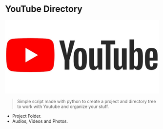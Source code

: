 # YouTube Directory
![Youtube Logo](https://raw.githubusercontent.com/mribeirogabriel/projectDirectory_python/main/assets/youtube.jpg)

> Simple script made with python to create a project and directory tree to work with Youtube and organize your stuff.
  - Project Folder.
  - Audios, Videos and Photos.
